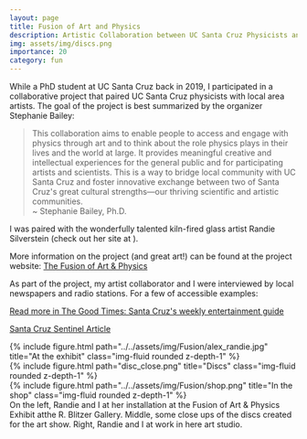 ```yaml
---
layout: page
title: Fusion of Art and Physics
description: Artistic Collaboration between UC Santa Cruz Physicists and Local Artists
img: assets/img/discs.png
importance: 20
category: fun
---
```



While a PhD student at UC Santa Cruz back in 2019, I participated in a collaborative project that paired UC Santa Cruz physicists with local area artists. The goal of the project is best summarized by the organizer Stephanie Bailey:


<blockquote>This collaboration aims to enable people to access and engage with physics through art and to think about the role physics plays in their lives and the world at large. It provides meaningful creative and intellectual experiences for the general public and for participating artists and scientists. This is a way to bridge local community with UC Santa Cruz and foster innovative exchange between two of Santa Cruz's great cultural strengths—our thriving scientific and artistic communities.

<footer>~ Stephanie Bailey, Ph.D.</footer>
</blockquote>


I was paired with the wonderfully talented kiln-fired glass artist Randie Silverstein (check out her site at ). 


More information on the project (and great art!) can be found at the project website: <a href="https://slbailey109.wixsite.com/fusion/about">The Fusion of Art & Physics</a>

As part of the project, my artist collaborator and I were interviewed by local newspapers and radio stations. For a few of accessible examples:

<a href="https://www.goodtimes.sc/fusion-art-physics/">Read more in The Good Times: Santa Cruz's weekly entertainment guide</a>


<a href="https://www.santacruzsentinel.com/2019/02/27/art-seen-fusion-of-art-physics-exhibit-opens-march-1/"> Santa Cruz Sentinel Article</a>




<div class="row">
    <div class="col-sm mt-3 mt-md-0">
        {% include figure.html path="../../assets/img/Fusion/alex_randie.jpg" title="At the exhibit" class="img-fluid rounded z-depth-1" %}
    </div>
    <div class="col-sm mt-3 mt-md-0">
        {% include figure.html path="disc_close.png" title="Discs" class="img-fluid rounded z-depth-1" %}
    </div> 
    <div class="col-sm mt-3 mt-md-0">
        {% include figure.html path="../../assets/img/Fusion/shop.png" title="In the shop" class="img-fluid rounded z-depth-1" %}
    </div>
</div>
<div class="caption">
    On the left, Randie and I at her installation at the Fusion of Art & Physics Exhibit atthe R. Blitzer Gallery. Middle, some close ups of the discs created for the art show. Right, Randie and I at work in here art studio.
</div>